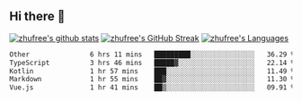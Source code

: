 ## Hi there 👋
[![zhufree's github stats](https://github-readme-stats.vercel.app/api?username=zhufree&show_icons=true&count_private=true)](https://github.com/anuraghazra/github-readme-stats)
[![zhufree's GitHub Streak](https://streak-stats.demolab.com/?user=zhufree)](https://git.io/streak-stats)
[![zhufree's Languages](https://github-readme-stats.vercel.app/api/top-langs/?username=zhufree&layout=compact&langs_count=10)](https://github.com/anuraghazra/github-readme-stats)
<!--START_SECTION:waka-->

```txt
Other               6 hrs 11 mins   █████████░░░░░░░░░░░░░░░░   36.29 %
TypeScript          3 hrs 46 mins   █████▓░░░░░░░░░░░░░░░░░░░   22.14 %
Kotlin              1 hr 57 mins    ███░░░░░░░░░░░░░░░░░░░░░░   11.49 %
Markdown            1 hr 55 mins    ██▓░░░░░░░░░░░░░░░░░░░░░░   11.30 %
Vue.js              1 hr 41 mins    ██▒░░░░░░░░░░░░░░░░░░░░░░   09.91 %
```

<!--END_SECTION:waka-->

<!--
**zhufree/zhufree** is a ✨ _special_ ✨ repository because its `README.md` (this file) appears on your GitHub profile.

Here are some ideas to get you started:

- 🔭 I’m currently working on ...
- 🌱 I’m currently learning ...
- 👯 I’m looking to collaborate on ...
- 🤔 I’m looking for help with ...
- 💬 Ask me about ...
- 📫 How to reach me: ...
- 😄 Pronouns: ...
- ⚡ Fun fact: ...
-->
